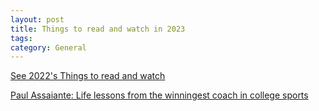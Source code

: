 ```yaml
---
layout: post
title: Things to read and watch in 2023
tags: 
category: General
---
```


[See 2022's Things to read and watch](http://blog.markpearl.co.za/Things-to-read-and-watch-in-2023)  

[Paul Assaiante: Life lessons from the winningest coach in college sports](https://findingmastery.net/paul-assaiante-2/)  
